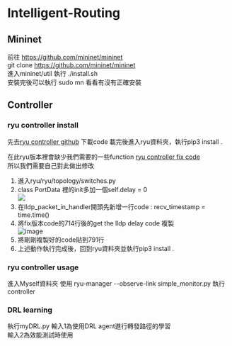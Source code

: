 # Intelligent-Routing
## Mininet

前往 https://github.com/mininet/mininet  
git clone https://github.com/mininet/mininet  
進入mininet/util 執行 ./install.sh  
安裝完後可以執行 sudo mn 看看有沒有正確安裝


## Controller

### ryu controller install

先去[ryu controller github](https://github.com/faucetsdn/ryu) 下載code
載完後進入ryu資料夾，執行pip3 install .

在此ryu版本裡會缺少我們需要的一些function  [ryu controller fix code](https://github.com/muzixing/ryu/blob/master/ryu/topology/switches.py)  
所以我們需要自己對此做出修改

1. 進入ryu/ryu/topology/switches.py
2. class PortData 裡的init多加一個self.delay = 0  
![](https://i.imgur.com/E9RPmRz.png)
3. 在lldp_packet_in_handler開頭先新增一行code : recv_timestamp = time.time()
4. 將fix版本code的714行後的get the lldp delay code 複製  
![image](https://user-images.githubusercontent.com/69691891/145552471-a11fbc18-a494-4e34-982c-6e88a861a27a.png)
5. 將剛剛複製好的code貼到791行
6. 上述動作執行完成後，回到ryu資料夾並執行pip3 install .

### ryu controller usage

進入Myself資料夾
使用 ryu-manager --observe-link simple_monitor.py 執行controller  

### DRL learning

執行myDRL.py 
輸入1為使用DRL agent進行轉發路徑的學習  
輸入2為效能測試時使用




